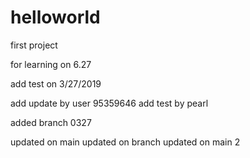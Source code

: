 # helloworld
first project 

for learning on 6.27

add test on 3/27/2019

add update by user 95359646
add test by pearl

added branch 0327

updated on main
updated on branch
updated on main 2
